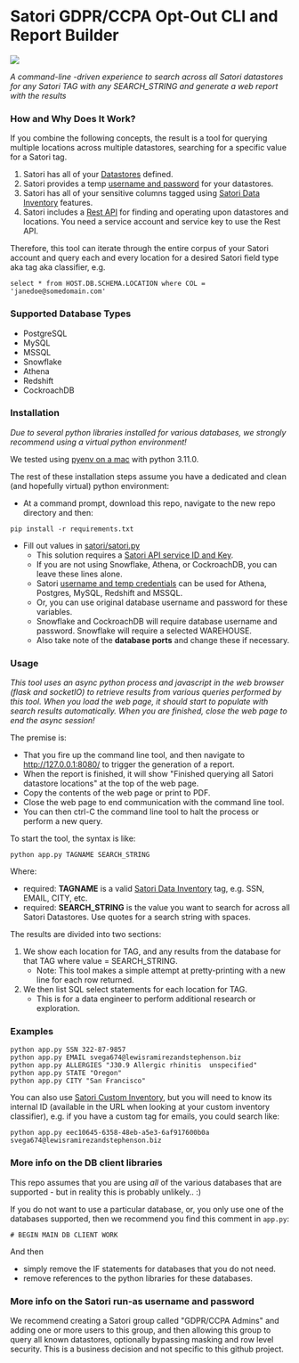 # Satori GDPR/CCPA Opt-Out CLI and Report Builder

<img src="https://satoricyber.com/wp-content/uploads/LogoDark2.svg" />

_A command-line -driven experience to search across all Satori datastores for any Satori TAG with any SEARCH_STRING and generate a web report with the results_



### How and Why Does It Work?

If you combine the following concepts, the result is a tool for querying multiple locations across multiple datastores, searching for a specific value for a Satori tag.

1. Satori has all of your [Datastores](https://satoricyber.com/docs/datastores/data-stores-overview/) defined.
2. Satori provides a temp [username and password](https://satoricyber.com/docs/data%20portal/#data-store-temporary-credentials) for your datastores.
3. Satori has all of your sensitive columns tagged using [Satori Data Inventory](https://satoricyber.com/docs/inventory/) features.
4. Satori includes a [Rest API](https://app.satoricyber.com/docs/api) for finding and operating upon datastores and locations. You need a service account and service key to use the Rest API.

Therefore, this tool can iterate through the entire corpus of your Satori account and query each and every location for a desired Satori field type aka tag aka classifier, e.g. 
```
select * from HOST.DB.SCHEMA.LOCATION where COL = 'janedoe@somedomain.com'
```

### Supported Database Types

- PostgreSQL
- MySQL
- MSSQL
- Snowflake
- Athena
- Redshift
- CockroachDB 

### Installation

_Due to several python libraries installed for various databases, we strongly recommend using a virtual python environment!_

We tested using [pyenv on a mac](https://github.com/pyenv/pyenv#homebrew-in-macos) with python 3.11.0. 

The rest of these installation steps assume you have a dedicated and clean (and hopefully virtual) python environment:

- At a command prompt, download this repo, navigate to the new repo directory and then:
```
pip install -r requirements.txt
```
- Fill out values in [satori/satori.py](https://github.com/northwestcoder/satori-gdpr-async/blob/main/satori/satori.py)
	- This solution requires a [Satori API service ID and Key](https://app.satoricyber.com/docs/api).
	- If you are not using Snowflake, Athena, or CockroachDB, you can leave these lines alone.
	- Satori [username and temp credentials](https://satoricyber.com/docs/data%20portal/#data-store-temporary-credentials) can be used for Athena, Postgres, MySQL, Redshift and MSSQL.
	- Or, you can use original database username and password for these variables. 
	- Snowflake and CockroachDB will require database username and password. Snowflake will require a selected WAREHOUSE.
	- Also take note of the **database ports** and change these if necessary.

### Usage

_This tool uses an async python process and javascript in the web browser (flask and socketIO) to retrieve results from various queries performed by this tool. When you load the web page, it should start to populate with search results automatically. When you are finished, close the web page to end the async session!_

The premise is:

- That you fire up the command line tool, and then navigate to http://127.0.0.1:8080/ to trigger the generation of a report. 
- When the report is finished, it will show "Finished querying all Satori datastore locations" at the top of the web page. 
- Copy the contents of the web page or print to PDF.
- Close the web page to end communication with the command line tool.
- You can then ctrl-C the command line tool to halt the process or perform a new query.

To start the tool, the syntax is like:

```python app.py TAGNAME SEARCH_STRING ```

Where:

- required: **TAGNAME** is a valid [Satori Data Inventory](https://satoricyber.com/docs/inventory/) tag, e.g. SSN, EMAIL, CITY, etc.
- required: **SEARCH_STRING** is the value you want to search for across all Satori Datastores. Use quotes for a search string with spaces.

The results are divided into two sections:

1. We show each location for TAG, and any results from the database for that TAG where value = SEARCH_STRING.
	- Note: This tool makes a simple attempt at pretty-printing with a new line for each row returned.
2. We then list SQL select statements for each location for TAG.
	- This is for a data engineer to perform additional research or exploration.

### Examples

```
python app.py SSN 322-87-9857
python app.py EMAIL svega674@lewisramirezandstephenson.biz
python app.py ALLERGIES "J30.9 Allergic rhinitis  unspecified"
python app.py STATE "Oregon"
python app.py CITY "San Francisco" 
```

You can also use [Satori Custom Inventory](https://satoricyber.com/docs/inventory/#custom-data-classification), but you will need to know its internal ID (available in the URL when looking at your custom inventory classifier), e.g. if you have a custom tag for emails, you could search like:

```
python app.py eec10645-6358-48eb-a5e3-6af917600b0a svega674@lewisramirezandstephenson.biz
```

### More info on the DB client libraries

This repo assumes that you are using _all_ of the various databases that are supported - but in reality this is probably unlikely.. :) 

If you do not want to use a particular database, or, you only use one of the databases supported, then we recommend you find this comment in ```app.py```:
```
# BEGIN MAIN DB CLIENT WORK
```

And then
- simply remove the IF statements for databases that you do not need.
- remove references to the python libraries for these databases.

### More info on the Satori run-as username and password

We recommend creating a Satori group called "GDPR/CCPA Admins" and adding one or more users to this group, and then allowing this group to query all known datastores, optionally bypassing masking and row level security. This is a business decision and not specific to this github project.

